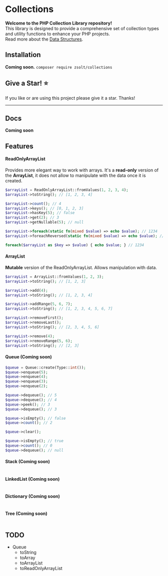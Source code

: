 # Collections
**Welcome to the PHP Collection Library repository!** <br>
This library is designed to provide a comprehensive set of collection types and utility functions to enhance your PHP projects. <br>
Read more about the [Data Structures](https://www.geeksforgeeks.org/what-is-data-structure-types-classifications-and-applications/).

## Installation
**Coming soon.** ```composer require zsolt/collections```

## Give a Star! ⭐
If you like or are using this project please give it a star. Thanks!
___

## Docs
**Coming soon**

## Features
#### ReadOnlyArrayList
Provides more elegant way to work with arrays. It's a **read-only** version of the **ArrayList**, it does not allow to manipulate
with the data once it is created.
```php
$arrayList = ReadOnlyArrayList::fromValues(1, 2, 3, 4);
$arrayList->toString(); // [1, 2, 3, 4]

$arrayList->count(); // 4
$arrayList->keys(); // [0, 1, 2, 3]
$arrayList->hasKey(5); // false
$arrayList->get(2); // 3
$arrayList->getNullable(5); // null

$arrayList->foreach(static fn(mixed $value) => echo $value); // 1234
$arrayList->foreachReversed(static fn(mixed $value) => echo $value); // 4321

foreach($arrayList as $key => $value) { echo $value; } // 1234
```

#### ArrayList
**Mutable** version of the ReadOnlyArrayList. Allows manipulation with data.
```php
$arrayList = ArrayList::fromValues(1, 2, 3);
$arrayList->toString(); // [1, 2, 3]

$arrayList->add(4);
$arrayList->toString(); // [1, 2, 3, 4]

$arrayList->addRange(5, 6, 7);
$arrayList->toString(); // [1, 2, 3, 4, 5, 6, 7]

$arrayList->removeFirst();
$arrayList->removeLast();
$arrayList->toString(); // [2, 3, 4, 5, 6]

$arrayList->remove(4);
$arrayList->removeRange(5, 6);
$arrayList->toString(); // [2, 3]
```

#### Queue (Coming soon)
```php
$queue = Queue::create(Type::int());
$queue->enqueue(5);
$queue->enqueue(4);
$queue->enqueue(3);
$queue->enqueue(2);

$queue->dequeue(); // 5
$queue->dequeue(); // 4
$queue->peek(); // 3
$queue->dequeue(); // 3

$queue->isEmpty(); // false
$queue->count(); // 2

$queue->clear();

$queue->isEmpty(); // true
$queue->count(); // 0
$queue->dequeue(); // null
```

#### Stack (Coming soon)
```php
```

#### LinkedList (Coming soon)
```php
```

#### Dictionary (Coming soon)
```php
```

#### Tree (Coming soon)
```php
```

## TODO
 * Queue
   * toString
   * toArray
   * toArrayList
   * toReadOnlyArrayList